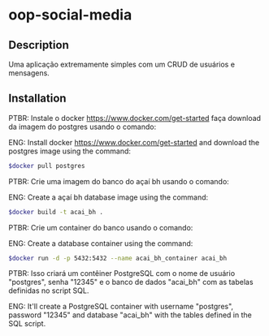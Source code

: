 # oop-social-media

## Description
Uma aplicação extremamente simples com um CRUD de usuários e mensagens.

## Installation
PTBR: Instale o docker https://www.docker.com/get-started
faça download da imagem do postgres usando o comando:

ENG: Install docker https://www.docker.com/get-started and download the postgres image using the command:
```bash
$docker pull postgres
```
PTBR: Crie uma imagem do banco do açaí bh usando o comando:

ENG: Create a açaí bh database image using the command:
```bash
$docker build -t acai_bh .
```
PTBR: Crie um container do banco usando o comando:

ENG: Create a database container using the command:
```bash
$docker run -d -p 5432:5432 --name acai_bh_container acai_bh
```
PTBR:
Isso criará um contêiner PostgreSQL com o nome de usuário "postgres", senha "12345" e o banco de dados "acai_bh" com as tabelas definidas no script SQL.

ENG:
It'll create a PostgreSQL container with username "postgres", password "12345" and database "acai_bh" with the tables defined in the SQL script.
